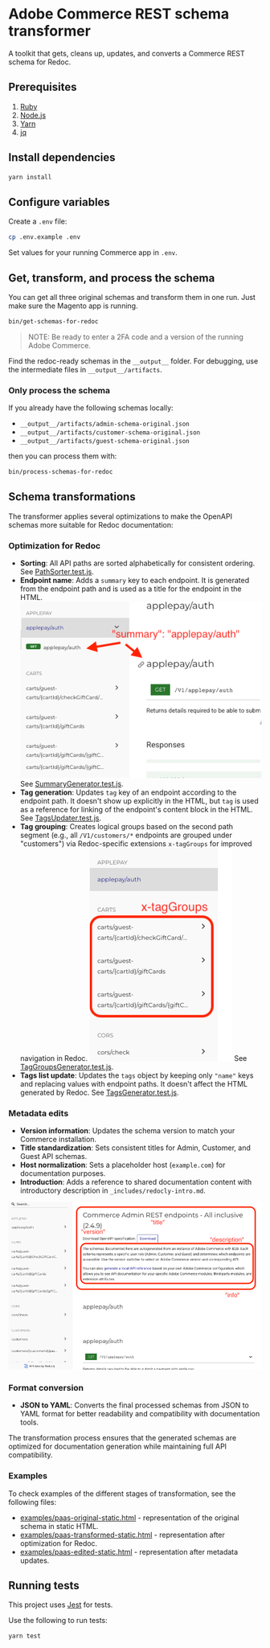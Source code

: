 # Adobe Commerce REST schema transformer

A toolkit that gets, cleans up, updates, and converts a Commerce REST schema for Redoc.

## Prerequisites

1. [Ruby](https://www.ruby-lang.org/en/documentation/installation/)
1. [Node.js](https://nodejs.org/en)
1. [Yarn](https://www.npmjs.com/package/yarn)
1. [jq](https://stedolan.github.io/jq/download/)

## Install dependencies

```sh
yarn install
```

## Configure variables

Create a `.env` file:

```sh
cp .env.example .env
```

Set values for your running Commerce app in `.env`.

## Get, transform, and process the schema

You can get all three original schemas and transform them in one run.
Just make sure the Magento app is running.

```bash
bin/get-schemas-for-redoc
```

> NOTE: Be ready to enter a 2FA code and a version of the running Adobe Commerce.

Find the redoc-ready schemas in the `__output__` folder. For debugging, use the intermediate files in `__output__/artifacts`.

### Only process the schema

If you already have the following schemas locally:

- `__output__/artifacts/admin-schema-original.json`
- `__output__/artifacts/customer-schema-original.json`
- `__output__/artifacts/guest-schema-original.json`

then you can process them with:

```bash
bin/process-schemas-for-redoc
```

## Schema transformations

The transformer applies several optimizations to make the OpenAPI schemas more suitable for Redoc documentation:

### Optimization for Redoc

- **Sorting**: All API paths are sorted alphabetically for consistent ordering.
  See [PathSorter.test.js](src/__tests__/PathSorter.test.js).
- **Endpoint name**: Adds a `summary` key to each endpoint.
  It is generated from the endpoint path and is used as a title for the endpoint in the HTML.
  ![Endpoint name generation](img/summary.png)
  See [SummaryGenerator.test.js](src/__tests__/SummaryGenerator.test.js).
- **Tag generation**: Updates `tag` key of an endpoint according to the endpoint path.
  It doesn't show up explicitly in the HTML, but `tag` is used as a reference for linking of the endpoint's content block in the HTML.
  See [TagsUpdater.test.js](src/__tests__/TagsUpdater.test.js).
- **Tag grouping**: Creates logical groups based on the second path segment
  (e.g., all `/V1/customers/*` endpoints are grouped under "customers")
  via Redoc-specific extensions `x-tagGroups` for improved navigation in Redoc.
  ![Navigation grouping](img/grouping.png)
  See [TagGroupsGenerator.test.js](src/__tests__/TagGroupsGenerator.test.js).
- **Tags list update**: Updates the `tags` object by keeping only `"name"` keys and replacing values with endpoint paths.
  It doesn't affect the HTML generated by Redoc.
  See [TagsGenerator.test.js](src/__tests__/TagsGenerator.test.js).

### Metadata edits

- **Version information**: Updates the schema version to match your Commerce
  installation.
- **Title standardization**: Sets consistent titles for Admin, Customer, and
  Guest API schemas.
- **Host normalization**: Sets a placeholder host (`example.com`) for
  documentation purposes.
- **Introduction**: Adds a reference to shared documentation content with introductory description in
  `_includes/redocly-intro.md`.

![Introduction](img/info.png)

### Format conversion

- **JSON to YAML**: Converts the final processed schemas from JSON to YAML
  format for better readability and compatibility with documentation tools.

The transformation process ensures that the generated schemas are optimized
for documentation generation while maintaining full API compatibility.

### Examples

To check examples of the different stages of transformation, see the following files:

- [examples/paas-original-static.html](examples/paas-original-static.html) - representation of the original schema in static HTML.
- [examples/paas-transformed-static.html](examples/paas-transformed-static.html) - representation after optimization for Redoc.
- [examples/paas-edited-static.html](examples/paas-edited-static.html) - representation after metadata updates.

## Running tests

This project uses [Jest][] for tests.

Use the following to run tests:

```sh
yarn test
```

[jest]: https://jestjs.io/docs/en/getting-started
